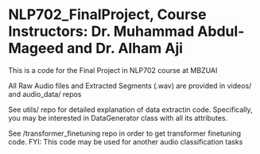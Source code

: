 # NLP702_FinalProject, Course Instructors: Dr. Muhammad Abdul-Mageed and Dr. Alham Aji
This is a code for the Final Project in NLP702 course at MBZUAI

All Raw Audio files and Extracted Segments (.wav) are provided in videos/ and audio_data/ repos

See utils/ repo for detailed explanation of data extractin code. Specifically, you may be interested in DataGenerator class with all its attributes.

See /transformer_finetuning repo in order to get transformer finetuning code. FYI: This code may be used for another audio classification tasks

